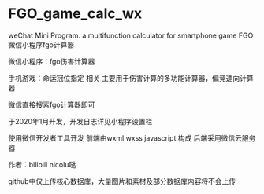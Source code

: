# FGO_game_calc_wx
weChat Mini Program. a multifunction calculator for smartphone game FGO 微信小程序fgo计算器

微信小程序：fgo伤害计算器

手机游戏：命运冠位指定 相关
主要用于伤害计算的多功能计算器，偏竞速向计算器

微信直接搜索fgo计算器即可

于2020年1月开发，开发日志详见小程序设置栏

使用微信开发者工具开发
前端由wxml wxss javascript 构成
后端采用微信云服务器

作者：bilibili nicolu哒


github中仅上传核心数据库，大量图片和素材及部分数据库内容将不会上传


